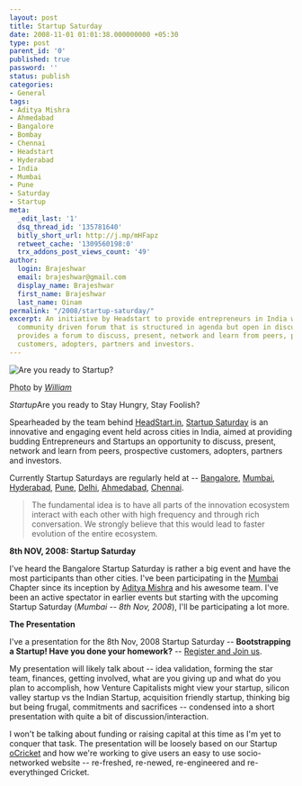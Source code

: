 ```yaml
---
layout: post
title: Startup Saturday
date: 2008-11-01 01:01:38.000000000 +05:30
type: post
parent_id: '0'
published: true
password: ''
status: publish
categories:
- General
tags:
- Aditya Mishra
- Ahmedabad
- Bangalore
- Bombay
- Chennai
- Headstart
- Hyderabad
- India
- Mumbai
- Pune
- Saturday
- Startup
meta:
  _edit_last: '1'
  dsq_thread_id: '135781640'
  bitly_short_url: http://j.mp/mHFapz
  retweet_cache: '1309560198:0'
  trx_addons_post_views_count: '49'
author:
  login: Brajeshwar
  email: brajeshwar@gmail.com
  display_name: Brajeshwar
  first_name: Brajeshwar
  last_name: Oinam
permalink: "/2008/startup-saturday/"
excerpt: An initiative by Headstart to provide entrepreneurs in India with a monthly
  community driven forum that is structured in agenda but open in discussions. It
  provides a forum to discuss, present, network and learn from peers, prospective
  customers, adopters, partners and investors.
---
```

<div class="figure"><img src="/static/2008/11/startup-ready.jpg" alt="Are you ready to Startup?" />
<p class="credit"><abbr class="type" title="Photograph">Photo</abbr> by <cite><a href="http://flickr.com/photos/williamli1983/258377108/">William</a></cite></p>
<p class="caption"><em class="title">Startup</em>Are you ready to Stay Hungry, Stay Foolish?</p>
</div>
<p><!--more--></p>
<p>Spearheaded by the team behind <a href="http://headstart.in/">HeadStart.in</a>, <a href="http://startupsaturday.in/">Startup Saturday</a> is an innovative and engaging event held across cities in India, aimed at providing budding Entrepreneurs and Startups an opportunity to discuss, present, network and learn from peers, prospective customers, adopters, partners and investors.</p>
<p>Currently Startup Saturdays are regularly held at -- <a href="http://bangalore.startupsaturday.in/">Bangalore</a>, <a href="http://mumbai.startupsaturday.in/">Mumbai</a>, <a href="http://hyderabad.startupsaturday.in/">Hyderabad</a>, <a href="http://pune.startupsaturday.in/">Pune</a>, <a href="http://delhi.startupsaturday.in/">Delhi</a>, <a href="http://ahmedabad.startupsaturday.in/">Ahmedabad</a>, <a href="http://chennai.startupsaturday.in/">Chennai</a>.</p>
<blockquote><p>The fundamental idea is to have all parts of the innovation ecosystem interact with each other with high frequency and through rich conversation. We strongly believe that this would lead to faster evolution of the entire ecosystem.</p></blockquote>
<p><strong>8th NOV, 2008: Startup Saturday</strong></p>
<p>I've heard the Bangalore Startup Saturday is rather a big event and have the most participants than other cities. I've been participating in the <a href="http://mumbai.startupsaturday.in/">Mumbai</a> Chapter since its inception by <a href="http://twitter.com/adityamishra">Aditya Mishra</a> and his awesome team. I've been an active spectator in earlier events but starting with the upcoming Startup Saturday (<em>Mumbai -- 8th Nov, 2008</em>), I'll be participating a lot more.</p>
<p><strong>The Presentation</strong></p>
<p>I've a presentation for the 8th Nov, 2008 Startup Saturday -- <strong>Bootstrapping a Startup! Have you done your homework?</strong> -- <a href="http://mumbai.startupsaturday.in/">Register and Join us</a>.</p>
<p>My presentation will likely talk about -- idea validation, forming the star team, finances, getting involved, what are you giving up and what do you plan to accomplish, how Venture Capitalists might view your startup, silicon valley startup vs the Indian Startup, acquisition friendly startup, thinking big but being frugal, commitments and sacrifices -- condensed into a short presentation with quite a bit of discussion/interaction.</p>
<p>I won't be talking about funding or raising capital at this time as I'm yet to conquer that task. The presentation will be loosely based on our Startup <a href="http://ocricket.com/">oCricket</a> and how we're working to give users an easy to use socio-networked website -- re-freshed, re-newed, re-engineered and re-everythinged Cricket.</p>
